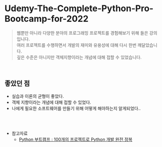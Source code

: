# Udemy-The-Complete-Python-Pro-Bootcamp-for-2022

>웹뿐만 아니라 다양한 분야의 프로그래밍 프로젝트를 경험해보기 위해 들은 강의입니다.<br>
>여러 프로젝트를 수행하면서 개발의 재미와 유용성에 대해 다시 한번 깨달았습니다.<br>
>깊은 수준은 아니지만 객체지향이라는 개념에 대해 접할 수 있었습니다.<br>
<br>

## 좋았던 점
* 실습과 이론의 균형이 좋았다.
* 객체 지향이라는 개념에 대해 접할 수 있었다.
* 나에게 필요한 소프트웨어를 만들기 위해 어떻게 해야하는지 알게되었다..

<br>
<br>

* 참고자료
  * [Python 부트캠프 : 100개의 프로젝트로 Python 개발 완전 정복](https://www.udemy.com/course/best-100-days-python/)
